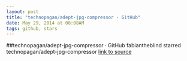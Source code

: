 ```yaml
---
layout: post
title: "technopagan/adept-jpg-compressor · GitHub"
date: May 29, 2014 at 08:08AM
tags: github, stars
---
```

##technopagan/adept-jpg-compressor · GitHub
fabiantheblind starred technopagan/adept-jpg-compressor
[link to source](http://ift.tt/SbzAvW) 
